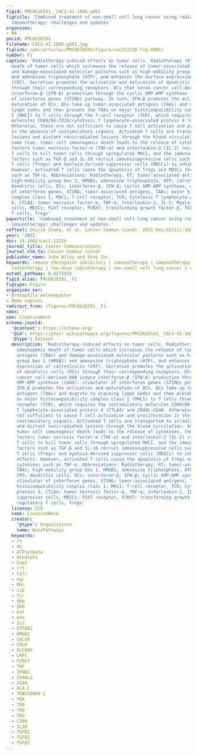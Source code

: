 ```yaml
---
figid: PMC8626591__CAC2-41-1086-g001
figtitle: 'Combined treatment of non‐small cell lung cancer using radiotherapy and
  immunotherapy: challenges and updates'
organisms:
- NA
pmcid: PMC8626591
filename: CAC2-41-1086-g001.jpg
figlink: /pmc/articles/PMC8626591/figure/cac212226-fig-0001/
number: F1
caption: 'Radiotherapy‐induced effects on tumor cells. Radiotherapy (RT) induces immunogenic
  death of tumor cells which increases the release of tumor‐associated antigens (TAAs)
  and damage‐associated molecular patterns such as high‐mobility group box 1 (HMGB1)
  and adenosine triphosphate (ATP), and enhances the surface expression of calreticulin
  (CRT). Secretion promotes the activation and maturation of dendritic cells (DCs)
  through their corresponding receptors. DCs that sense cancer cell‐derived DNA induce
  interferon‐β (IFN‐β) production through the cyclic GMP‐AMP synthase (cGAS)‐ stimulator
  of interferon genes (STING) pathway. In turn, IFN‐β promotes the activation and
  maturation of DCs. DCs take up tumor‐associated antigens (TAAs) and migrate to draining
  lymph nodes and then present the TAAs on major histocompatibility complex class
  I (MHCI) to T cells through the T‐cell receptor (TCR), which requires the costimulatory
  molecules CD80/86‐CD28/cytotoxic T lymphocyte‐associated protein 4 (CTLA4) and CD40L‐CD40.
  Otherwise, these are not sufficient to cause T cell activation and proliferation
  in the absence of costimulatory signals. Activated T cells are transported to irradiated
  lesions and distant nonirradiated lesions through the blood circulation. At the
  same time, tumor cell immunogenic death leads to the release of cytokines, the immune‐promoting
  factors tumor necrosis factor‐α (TNF‐α) and interleukin‐2 (IL‐2) recruit activated
  T cells to kill tumor cells through upregulated MHCI, and the immunosuppressive
  factors such as TGF‐β and IL‐10 recruit immunosuppressive cells such as regulatory
  T cells (Tregs) and myeloid‐derived suppressor cells (MDSCs) to inhibit immune effects.
  However, activated T cells cause the apoptosis of Tregs and MDSCs through cytokines
  such as TNF‐α. Abbreviations: Radiotherapy, RT; tumor‐associated antigens, TAAs;
  high‐mobility group box 1, HMGB1; adenosine triphosphate, ATP; calreticulin, CRT;
  dendritic cells, DCs; interferon‐β, IFN‐β; cyclic GMP‐AMP synthase, cGAS; stimulator
  of interferon genes, STING; tumor‐associated antigens, TAAs; major histocompatibility
  complex class I, MHC1; T‐cell receptor, TCR; Cytotoxic T lymphocyte‐associated protein
  4, CTLA4; tumor necrosis factor‐α, TNF‐α; interleukin‐2, IL‐2; Myeloid‐derived suppressor
  cells, MDSCs; P2X7 receptor, P2RX7; transforming growth factor‐β, TGF‐β; regulatory
  T cells, Tregs'
papertitle: 'Combined treatment of non‐small cell lung cancer using radiotherapy and
  immunotherapy: challenges and updates.'
reftext: Shijie Shang, et al. Cancer Commun (Lond). 2021 Nov;41(11):1086-1099.
year: '2021'
doi: 10.1002/cac2.12226
journal_title: Cancer Communications
journal_nlm_ta: Cancer Commun (Lond)
publisher_name: John Wiley and Sons Inc.
keywords: immune checkpoint inhibitors | immunotherapy | immunotherapy combined with
  radiotherapy | low‐dose radiotherapy | non‐small cell lung cancer | radiotherapy
automl_pathway: 0.9275918
figid_alias: PMC8626591__F1
figtype: Figure
organisms_ner:
- Drosophila melanogaster
- Homo sapiens
redirect_from: /figures/PMC8626591__F1
ndex: ''
seo: CreativeWork
schema-jsonld:
  '@context': https://schema.org/
  '@id': https://pfocr.wikipathways.org/figures/PMC8626591__CAC2-41-1086-g001.html
  '@type': Dataset
  description: 'Radiotherapy‐induced effects on tumor cells. Radiotherapy (RT) induces
    immunogenic death of tumor cells which increases the release of tumor‐associated
    antigens (TAAs) and damage‐associated molecular patterns such as high‐mobility
    group box 1 (HMGB1) and adenosine triphosphate (ATP), and enhances the surface
    expression of calreticulin (CRT). Secretion promotes the activation and maturation
    of dendritic cells (DCs) through their corresponding receptors. DCs that sense
    cancer cell‐derived DNA induce interferon‐β (IFN‐β) production through the cyclic
    GMP‐AMP synthase (cGAS)‐ stimulator of interferon genes (STING) pathway. In turn,
    IFN‐β promotes the activation and maturation of DCs. DCs take up tumor‐associated
    antigens (TAAs) and migrate to draining lymph nodes and then present the TAAs
    on major histocompatibility complex class I (MHCI) to T cells through the T‐cell
    receptor (TCR), which requires the costimulatory molecules CD80/86‐CD28/cytotoxic
    T lymphocyte‐associated protein 4 (CTLA4) and CD40L‐CD40. Otherwise, these are
    not sufficient to cause T cell activation and proliferation in the absence of
    costimulatory signals. Activated T cells are transported to irradiated lesions
    and distant nonirradiated lesions through the blood circulation. At the same time,
    tumor cell immunogenic death leads to the release of cytokines, the immune‐promoting
    factors tumor necrosis factor‐α (TNF‐α) and interleukin‐2 (IL‐2) recruit activated
    T cells to kill tumor cells through upregulated MHCI, and the immunosuppressive
    factors such as TGF‐β and IL‐10 recruit immunosuppressive cells such as regulatory
    T cells (Tregs) and myeloid‐derived suppressor cells (MDSCs) to inhibit immune
    effects. However, activated T cells cause the apoptosis of Tregs and MDSCs through
    cytokines such as TNF‐α. Abbreviations: Radiotherapy, RT; tumor‐associated antigens,
    TAAs; high‐mobility group box 1, HMGB1; adenosine triphosphate, ATP; calreticulin,
    CRT; dendritic cells, DCs; interferon‐β, IFN‐β; cyclic GMP‐AMP synthase, cGAS;
    stimulator of interferon genes, STING; tumor‐associated antigens, TAAs; major
    histocompatibility complex class I, MHC1; T‐cell receptor, TCR; Cytotoxic T lymphocyte‐associated
    protein 4, CTLA4; tumor necrosis factor‐α, TNF‐α; interleukin‐2, IL‐2; Myeloid‐derived
    suppressor cells, MDSCs; P2X7 receptor, P2RX7; transforming growth factor‐β, TGF‐β;
    regulatory T cells, Tregs'
  license: CC0
  name: CreativeWork
  creator:
    '@type': Organization
    name: WikiPathways
  keywords:
  - rt
  - dc
  - ATPsynbeta
  - Atpalpha
  - Dsp1
  - crt
  - Calr
  - egr
  - Mhc
  - zip
  - Tcr
  - dpp
  - gbb
  - put
  - mav
  - IL2
  - ATP8A2
  - HMGB1
  - CALCR
  - CALR
  - SLC6A8
  - LRP1
  - P2RX7
  - TNF
  - IFNB1
  - CD40LG
  - CD40
  - HLA-C
  - TRBV20OR9-2
  - TRA
  - TRB
  - TRD
  - TRG
  - CD80
  - IL10
  - TGFB1
  - TGFB2
  - TGFB3
---
```

